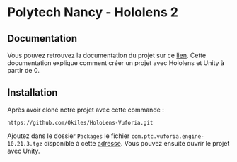 # Polytech Nancy - Hololens 2

## Documentation

Vous pouvez retrouvez la documentation du projet sur ce [lien](https://washifr.github.io/Hololens-Doc/). Cette documentation explique comment créer un projet avec Hololens et Unity à partir de 0.

## Installation

Après avoir cloné notre projet avec cette commande :

```git
https://github.com/Okiles/HoloLens-Vuforia.git
```

Ajoutez dans le dossier `Packages` le fichier `com.ptc.vuforia.engine-10.21.3.tgz` disponible à cette [adresse](https://we.tl/t-4xal4JanCN). Vous pouvez ensuite ouvrir le projet avec Unity.
